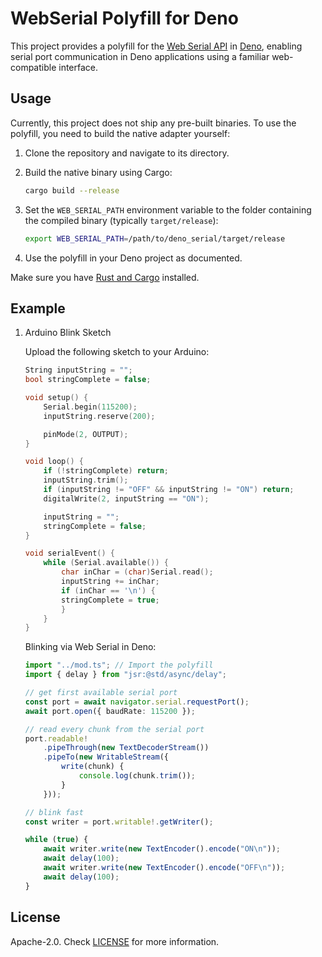 # WebSerial Polyfill for Deno

This project provides a polyfill for the [Web Serial API](https://developer.mozilla.org/en-US/docs/Web/API/Web_Serial_API) in [Deno](https://deno.com/), enabling serial port communication in Deno applications using a familiar web-compatible interface.

## Usage

Currently, this project does not ship any pre-built binaries. To use the polyfill, you need to build the native adapter yourself:

1. Clone the repository and navigate to its directory.
2. Build the native binary using Cargo:

    ```sh
    cargo build --release
    ```

3. Set the `WEB_SERIAL_PATH` environment variable to the folder containing the compiled binary (typically `target/release`):

    ```sh
    export WEB_SERIAL_PATH=/path/to/deno_serial/target/release
    ```

4. Use the polyfill in your Deno project as documented.

Make sure you have [Rust and Cargo](https://www.rust-lang.org/tools/install) installed.


## Example

1. Arduino Blink Sketch

    Upload the following sketch to your Arduino:

    ```cpp
    String inputString = "";
    bool stringComplete = false;

    void setup() {
        Serial.begin(115200);
        inputString.reserve(200);

        pinMode(2, OUTPUT);
    }

    void loop() {
        if (!stringComplete) return;
        inputString.trim();
        if (inputString != "OFF" && inputString != "ON") return;
        digitalWrite(2, inputString == "ON");

        inputString = "";
        stringComplete = false;
    }

    void serialEvent() {
        while (Serial.available()) {
            char inChar = (char)Serial.read();
            inputString += inChar;
            if (inChar == '\n') {
            stringComplete = true;
            }
        }
    }
    ```

    Blinking via Web Serial in Deno:

    ```typescript
    import "../mod.ts"; // Import the polyfill
    import { delay } from "jsr:@std/async/delay";

    // get first available serial port
    const port = await navigator.serial.requestPort();
    await port.open({ baudRate: 115200 });

    // read every chunk from the serial port
    port.readable!
        .pipeThrough(new TextDecoderStream())
        .pipeTo(new WritableStream({
            write(chunk) {
                console.log(chunk.trim());
            }
        }));

    // blink fast
    const writer = port.writable!.getWriter();

    while (true) {
        await writer.write(new TextEncoder().encode("ON\n"));
        await delay(100);
        await writer.write(new TextEncoder().encode("OFF\n"));
        await delay(100);
    }
    ```

## License

Apache-2.0. Check [LICENSE](./LICENSE) for more information.